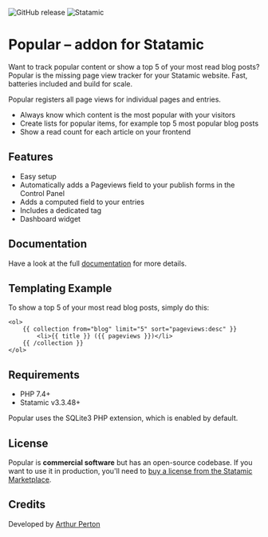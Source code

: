 ![GitHub release](https://flat.badgen.net/github/release/arthurperton/statamic-popular)
![Statamic](https://flat.badgen.net/badge/Statamic/3.0+/FF269E)

# Popular – addon for Statamic

Want to track popular content or show a top 5 of your most read blog posts? Popular is the missing page view tracker for your Statamic website. Fast, batteries included and build for scale.

Popular registers all page views for individual pages and entries.

- Always know which content is the most popular with your visitors
- Create lists for popular items, for example top 5 most popular blog posts
- Show a read count for each article on your frontend

## Features

- Easy setup
- Automatically adds a Pageviews field to your publish forms in the Control Panel
- Adds a computed field to your entries
- Includes a dedicated tag 
- Dashboard widget

## Documentation

Have a look at the full [documentation](https://statamic.com/addons/arthurperton/popular/docs) for more details.

## Templating Example

To show a top 5 of your most read blog posts, simply do this:

```antlers
<ol>
    {{ collection from="blog" limit="5" sort="pageviews:desc" }}
        <li>{{ title }} ({{ pageviews }})</li>
    {{ /collection }}
</ol>
```

## Requirements

- PHP 7.4+
- Statamic v3.3.48+

Popular uses the SQLite3 PHP extension, which is enabled by default.

## License

Popular is **commercial software** but has an open-source codebase. If you want to use it in production, you'll need to [buy a license from the Statamic Marketplace](https://statamic.com/addons/arthurperton/popular).

## Credits

Developed by [Arthur Perton](https://github.com/arthurperton)
